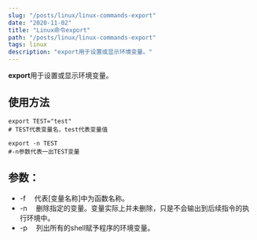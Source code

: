 ```yaml
---
slug: "/posts/linux/linux-commands-export"
date: "2020-11-02"
title: "Linux命令export"
path: "/posts/linux/linux-commands-export"
tags: linux
description: "export用于设置或显示环境变量。"
---
```


**export**用于设置或显示环境变量。

## 使用方法

``` shell
export TEST="test"
# TEST代表变量名，test代表变量值

export -n TEST
#-n参数代表一出TEST变量
```

## 参数：
- -f 　代表[变量名称]中为函数名称。
- -n 　删除指定的变量。变量实际上并未删除，只是不会输出到后续指令的执行环境中。
- -p 　列出所有的shell赋予程序的环境变量。